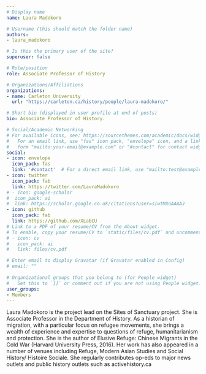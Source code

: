 ```yaml
---
# Display name
name: Laura Madokoro

# Username (this should match the folder name)
authors:
- laura_madokoro

# Is this the primary user of the site?
superuser: false

# Role/position
role: Associate Professor of History

# Organizations/Affiliations
organizations:
- name: Carleton University
  url: "https://carleton.ca/history/people/laura-madokoro/"

# Short bio (displayed in user profile at end of posts)
bio: Associate Professor of History.

# Social/Academic Networking
# For available icons, see: https://sourcethemes.com/academic/docs/widgets/#icons
#   For an email link, use "fas" icon pack, "envelope" icon, and a link in the
#   form "mailto:your-email@example.com" or "#contact" for contact widget.
social:
- icon: envelope
  icon_pack: fas
  link: '#contact'  # For a direct email link, use "mailto:test@example.org".
- icon: twitter
  icon_pack: fab
  link: https://twitter.com/LauraMadokoro
# - icon: google-scholar
#  icon_pack: ai
#  link: https://scholar.google.co.uk/citations?user=sIwtMXoAAAAJ
- icon: github
  icon_pack: fab
  link: https://github.com/XLabCU
# Link to a PDF of your resume/CV from the About widget.
# To enable, copy your resume/CV to `static/files/cv.pdf` and uncomment the lines below.  
# - icon: cv
#   icon_pack: ai
#   link: files/cv.pdf

# Enter email to display Gravatar (if Gravatar enabled in Config)
# email: ""
  
# Organizational groups that you belong to (for People widget)
#   Set this to `[]` or comment out if you are not using People widget.  
user_groups:
- Members
---
```


Laura Madokoro is the project lead on the Sites of Sanctuary project. She is Associate Professor in the Department of History. As a historian of migration, with a particular focus on refugee movements, she brings a wealth of experience and expertise to questions of refuge, humanitarianism and protection. She is the author of Elusive Refuge: Chinese Migrants in the Cold War (Harvard University Press, 2016). Her work has also appeared in a number of venues including Refuge, Modern Asian Studies and Social History/ Histoire Sociale. She regularly contributes op-eds to major news outlets and public history outlets such as activehistory.ca
